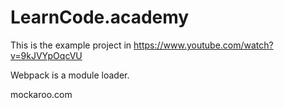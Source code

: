 LearnCode.academy
=================
This is the example project in https://www.youtube.com/watch?v=9kJVYpOqcVU


Webpack is a module loader.


mockaroo.com